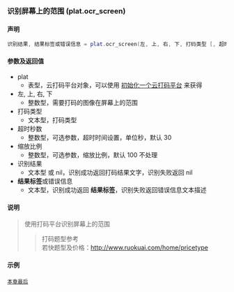 ### 识别屏幕上的范围 \(**plat\.ocr\_screen**\)


#### 声明
```lua
识别结果, 结果标签或错误信息 = plat.ocr_screen(左, 上, 右, 下, 打码类型 [, 超时秒数, 缩放比例 ])
```


#### 参数及返回值
- plat
    - 表型，云打码平台对象，可以使用 [初始化一个云打码平台](/Handbook/cloud_ocr/cloud_ocr.ocr.md) 来获得
- 左, 上, 右, 下
    - 整数型，需要打码的图像在屏幕上的范围
- 打码类型
    - 文本型，打码类型
- 超时秒数
    - 整数型，可选参数，超时时间设置，单位秒，默认 30
- 缩放比例
    - 整数型，可选参数，缩放比例，默认 100 不处理
- 识别结果
    - 文本型 或 nil，识别成功返回打码结果文字，识别失败返回 nil
- **结果标签**或错误信息
    - 文本型，识别成功返回 **结果标签**，识别失败返回错误信息文本描述


#### 说明
> 使用打码平台识别屏幕上的范围  
> > 打码题型参考  
> > 若快题型及价格：http://www.ruokuai.com/home/pricetype  


#### 示例  
[`本章最后`](/Handbook/cloud_ocr/samples.md)  

